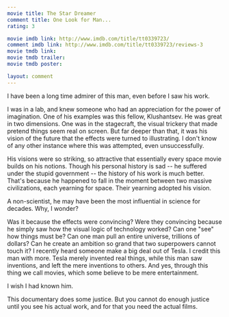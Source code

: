 ```yaml
---
movie title: The Star Dreamer
comment title: One Look for Man...
rating: 3

movie imdb link: http://www.imdb.com/title/tt0339723/
comment imdb link: http://www.imdb.com/title/tt0339723/reviews-3
movie tmdb link: 
movie tmdb trailer: 
movie tmdb poster: 

layout: comment
---
```


I have been a long time admirer of this man, even before I saw his work.

I was in a lab, and knew someone who had an appreciation for the power of imagination. One of his examples was this fellow, Klushantsev. He was great in two dimensions. One was in the stagecraft, the visual trickery that made pretend things seem real on screen. But far deeper than that, it was his vision of the future that the effects were turned to illustrating. I don't know of any other instance where this was attempted, even unsuccessfully. 

His visions were so striking, so attractive that essentially every space movie builds on his notions. Though his personal history is sad -- he suffered under the stupid government -- the history of his work is much better. That's because he happened to fall in the moment between two massive civilizations, each yearning for space. Their yearning adopted his vision.

A non-scientist, he may have been the most influential in science for decades. Why, I wonder?

Was it because the effects were convincing? Were they convincing because he simply saw how the visual logic of technology worked? Can one "see" how things must be? Can one man pull an entire universe, trillions of dollars? Can he create an ambition so grand that two superpowers cannot touch it? I recently heard someone make a big deal out of Tesla. I credit this man with more. Tesla merely invented real things, while this man saw inventions, and left the mere inventions to others. And yes, through this thing we call movies, which some believe to be mere entertainment.

I wish I had known him.

This documentary does some justice. But you cannot do enough justice until you see his actual work, and for that you need the actual films.
